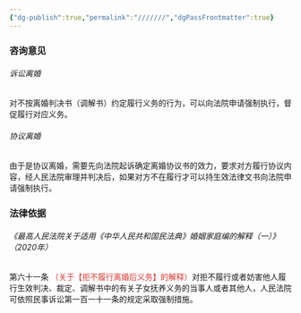 ```yaml
---
{"dg-publish":true,"permalink":"///////","dgPassFrontmatter":true}
---
```


### 咨询意见

###### 诉讼离婚
对不按离婚判决书（调解书）约定履行义务的行为，可以向法院申请强制执行，督促履行对应义务。

###### 协议离婚

由于是协议离婚，需要先向法院起诉确定离婚协议书的效力，要求对方履行协议内容，经人民法院审理并判决后，如果对方不在履行才可以持生效法律文书向法院申请强制执行。

### 法律依据

###### 《最高人民法院关于适用《中华人民共和国民法典》婚姻家庭编的解释（一）》（2020年）

第六十一条 <font color="#d83931">（关于【拒不履行离婚后义务】的解释）</font>对拒不履行或者妨害他人履行生效判决、裁定、调解书中的有关子女抚养义务的当事人或者其他人，人民法院可依照民事诉讼第一百一十一条的规定采取强制措施。